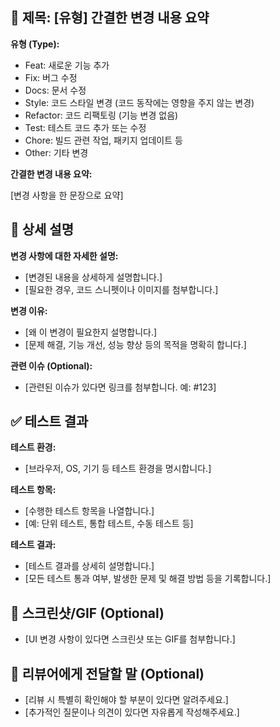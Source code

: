 ## 📝 제목: [유형] 간결한 변경 내용 요약

**유형 (Type):**

* Feat: 새로운 기능 추가
* Fix: 버그 수정
* Docs: 문서 수정
* Style: 코드 스타일 변경 (코드 동작에는 영향을 주지 않는 변경)
* Refactor: 코드 리팩토링 (기능 변경 없음)
* Test: 테스트 코드 추가 또는 수정
* Chore: 빌드 관련 작업, 패키지 업데이트 등
* Other: 기타 변경

**간결한 변경 내용 요약:**

[변경 사항을 한 문장으로 요약]

## 📑 상세 설명

**변경 사항에 대한 자세한 설명:**

* [변경된 내용을 상세하게 설명합니다.]
* [필요한 경우, 코드 스니펫이나 이미지를 첨부합니다.]

**변경 이유:**

* [왜 이 변경이 필요한지 설명합니다.]
* [문제 해결, 기능 개선, 성능 향상 등의 목적을 명확히 합니다.]

**관련 이슈 (Optional):**

* [관련된 이슈가 있다면 링크를 첨부합니다. 예: #123]

## ✅ 테스트 결과

**테스트 환경:**

* [브라우저, OS, 기기 등 테스트 환경을 명시합니다.]

**테스트 항목:**

* [수행한 테스트 항목을 나열합니다.]
* [예: 단위 테스트, 통합 테스트, 수동 테스트 등]

**테스트 결과:**

* [테스트 결과를 상세히 설명합니다.]
* [모든 테스트 통과 여부, 발생한 문제 및 해결 방법 등을 기록합니다.]

## 📸 스크린샷/GIF (Optional)

* [UI 변경 사항이 있다면 스크린샷 또는 GIF를 첨부합니다.]

## 🙋 리뷰어에게 전달할 말 (Optional)

* [리뷰 시 특별히 확인해야 할 부분이 있다면 알려주세요.]
* [추가적인 질문이나 의견이 있다면 자유롭게 작성해주세요.]
